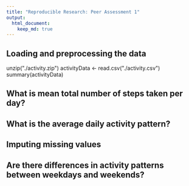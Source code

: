 ```yaml
---
title: "Reproducible Research: Peer Assessment 1"
output: 
  html_document:
    keep_md: true
---
```



## Loading and preprocessing the data

unzip("./activity.zip")
activityData <- read.csv("./activity.csv")
summary(activityData)



## What is mean total number of steps taken per day?



## What is the average daily activity pattern?



## Imputing missing values



## Are there differences in activity patterns between weekdays and weekends?
